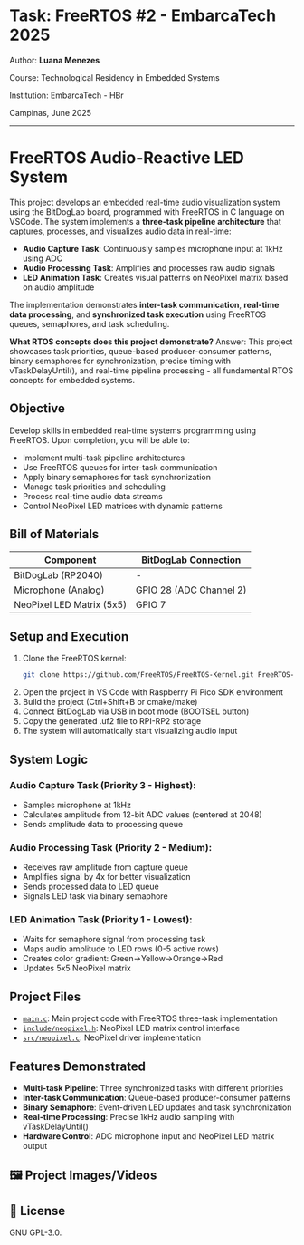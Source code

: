 # Task: FreeRTOS #2 - EmbarcaTech 2025

Author: **Luana Menezes**

Course: Technological Residency in Embedded Systems

Institution: EmbarcaTech - HBr

Campinas, June 2025

---

# FreeRTOS Audio-Reactive LED System

This project develops an embedded real-time audio visualization system using the BitDogLab board, programmed with FreeRTOS in C language on VSCode. The system implements a **three-task pipeline architecture** that captures, processes, and visualizes audio data in real-time:

- **Audio Capture Task**: Continuously samples microphone input at 1kHz using ADC
- **Audio Processing Task**: Amplifies and processes raw audio signals  
- **LED Animation Task**: Creates visual patterns on NeoPixel matrix based on audio amplitude

The implementation demonstrates **inter-task communication**, **real-time data processing**, and **synchronized task execution** using FreeRTOS queues, semaphores, and task scheduling.

**What RTOS concepts does this project demonstrate?**
Answer: This project showcases task priorities, queue-based producer-consumer patterns, binary semaphores for synchronization, precise timing with vTaskDelayUntil(), and real-time pipeline processing - all fundamental RTOS concepts for embedded systems.

## Objective

Develop skills in embedded real-time systems programming using FreeRTOS. Upon completion, you will be able to:

- Implement multi-task pipeline architectures
- Use FreeRTOS queues for inter-task communication
- Apply binary semaphores for task synchronization
- Manage task priorities and scheduling
- Process real-time audio data streams
- Control NeoPixel LED matrices with dynamic patterns

## Bill of Materials

| Component                | BitDogLab Connection      |
|--------------------------|---------------------------|
| BitDogLab (RP2040)       | -                         |
| Microphone (Analog)      | GPIO 28 (ADC Channel 2)   |
| NeoPixel LED Matrix (5x5)| GPIO 7                    |


## Setup and Execution

1. Clone the FreeRTOS kernel:
   ```bash
   git clone https://github.com/FreeRTOS/FreeRTOS-Kernel.git FreeRTOS-Kernel
   ```
2. Open the project in VS Code with Raspberry Pi Pico SDK environment
3. Build the project (Ctrl+Shift+B or cmake/make)
4. Connect BitDogLab via USB in boot mode (BOOTSEL button)
5. Copy the generated .uf2 file to RPI-RP2 storage
6. The system will automatically start visualizing audio input

## System Logic

### Audio Capture Task (Priority 3 - Highest):
- Samples microphone at 1kHz
- Calculates amplitude from 12-bit ADC values (centered at 2048)
- Sends amplitude data to processing queue

### Audio Processing Task (Priority 2 - Medium):  
- Receives raw amplitude from capture queue
- Amplifies signal by 4x for better visualization
- Sends processed data to LED queue
- Signals LED task via binary semaphore

### LED Animation Task (Priority 1 - Lowest):
- Waits for semaphore signal from processing task
- Maps audio amplitude to LED rows (0-5 active rows)
- Creates color gradient: Green→Yellow→Orange→Red
- Updates 5x5 NeoPixel matrix


## Project Files

- [`main.c`](main.c): Main project code with FreeRTOS three-task implementation
- [`include/neopixel.h`](include/neopixel.h): NeoPixel LED matrix control interface
- [`src/neopixel.c`](src/neopixel.c): NeoPixel driver implementation


## Features Demonstrated

- **Multi-task Pipeline**: Three synchronized tasks with different priorities
- **Inter-task Communication**: Queue-based producer-consumer patterns
- **Binary Semaphore**: Event-driven LED updates and task synchronization
- **Real-time Processing**: Precise 1kHz audio sampling with vTaskDelayUntil()
- **Hardware Control**: ADC microphone input and NeoPixel LED matrix output

## 🖼️ Project Images/Videos


## 📜 License
GNU GPL-3.0.